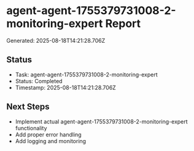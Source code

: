 # agent-agent-1755379731008-2-monitoring-expert Report

Generated: 2025-08-18T14:21:28.706Z

## Status
- Task: agent-agent-1755379731008-2-monitoring-expert
- Status: Completed
- Timestamp: 2025-08-18T14:21:28.706Z

## Next Steps
- Implement actual agent-agent-1755379731008-2-monitoring-expert functionality
- Add proper error handling
- Add logging and monitoring
